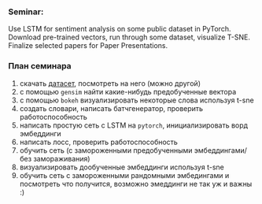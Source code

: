### Seminar:

Use LSTM for sentiment analysis on some public dataset in PyTorch.
Download pre-trained vectors, run through some dataset, visualize T-SNE.
Finalize selected papers for Paper Presentations.

### План семинара

1. скачать [датасет](http://ai.stanford.edu/~amaas/data/sentiment/), посмотреть на него (можно другой)
2. с помощью `gensim` найти какие-нибудь предобученные вектора
3. с помощью `bokeh` визуализировать некоторые слова используя t-sne
4. создать словари, написать батчгенератор, проверить работоспособность
5. написать простую сеть с LSTM на `pytorch`, инициализировать ворд эмбеддинги
6. написать лосс, проверить работоспособность
7. обучить сеть (с замороженными предобученными эмбеддингами/без замораживания)
8. визуализировать дообученные эмбеддинги используя t-sne
9. обучить сеть с замороженными рандомными эмбедингами и посмотреть что получится, возможно эмеддинги не так уж и важны :)
